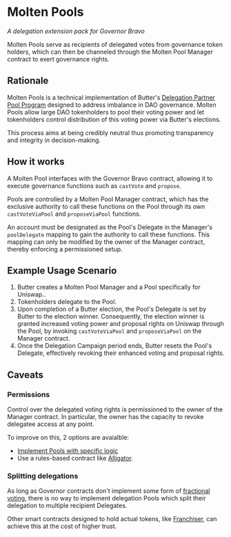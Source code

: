 # Molten Pools

_A delegation extension pack for Governor Bravo_

Molten Pools serve as recipients of delegated votes from governance token
holders, which can then be channeled through the Molten Pool Manager contract to
exert governance rights.

## Rationale

Molten Pools is a technical implementation of Butter's [Delegation Partner Pool
Program](https://butterd.notion.site/Butter-Delegation-Partner-Pools-ac1f44173eb54ebb8a9e12b74af20805)
designed to address imbalance in DAO governance. Molten Pools allow large DAO
tokenholders to pool their voting power and let tokenholders control
distribution of this voting power via Butter's elections.

This process aims at being credibly neutral thus promoting transparency and
integrity in decision-making.

## How it works

A Molten Pool interfaces with the Governor Bravo contract, allowing it to
execute governance functions such as `castVote` and `propose`.

Pools are controlled by a Molten Pool Manager contract, which has the exclusive
authority to call these functions on the Pool through its own `castVoteViaPool`
and `proposeViaPool` functions.

An account must be designated as the Pool's Delegate in the Manager's
`poolDelegate` mapping to gain the authority to call these functions. This
mapping can only be modified by the owner of the Manager contract, thereby
enforcing a permissioned setup.

## Example Usage Scenario

1. Butter creates a Molten Pool Manager and a Pool specifically for Uniswap..
2. Tokenholders delegate to the Pool.
3. Upon completion of a Butter election, the Pool's Delegate is set by Butter to
   the election winner. Consequently, the election winner is granted increased
   voting power and proposal rights on Uniswap through the Pool, by invoking
   `castVoteViaPool` and `proposeViaPool` on the Manager contract.
4. Once the Delegation Campaign period ends, Butter resets the Pool's Delegate,
   effectively revoking their enhanced voting and proposal rights.

## Caveats

### Permissions

Control over the delegated voting rights is permissioned to the owner of the
Manager contract. In particular, the owner has the capacity to revoke delegatee
access at any point.

To improve on this, 2 options are avaialble:

- [Implement Pools with specific
  logic](https://github.com/butterymoney/molten-pools/issues/1)
- Use a rules-based contract like
  [Alligator](https://github.com/voteagora/liquid-delegator).



### Splitting delegations

As long as Governor contracts don't implement some form of [fractional
voting](github.com/ScopeLift/flexible-voting), there is no way to implement
delegation Pools which split their delegation to multiple recipient Delegates.

Other smart contracts designed to hold actual tokens, like
[Franchiser](github.com/NoahZinsmeister/franchiser), can achieve this at the
cost of higher trust.
